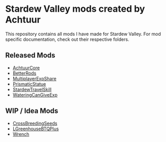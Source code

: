 # Stardew Valley mods created by Achtuur

This repository contains all mods I have made for Stardew Valley. For mod specific documentation, check out their respective folders.


## Released Mods

* [AchtuurCore](./AchtuurCore)
* [BetterRods](./BetterRods/)
* [MultiplayerExpShare](./MultiplayerExpShare/)
* [PrismaticStatue](./PrismaticStatue/)
* [StardewTravelSkill](./StardewTravelSkill)
* [WateringCanGiveExp](./WateringCanGiveExp)


## WIP / Idea Mods

<!-- lets you cross breed seeds to get better crops that grow faster, produce more -->
* [CrossBreedingSeeds]() 
* [LGreenhouseBTQPlus](./LGreenhouseBTQPlus/)
* [Wrench](./Wrench/)
